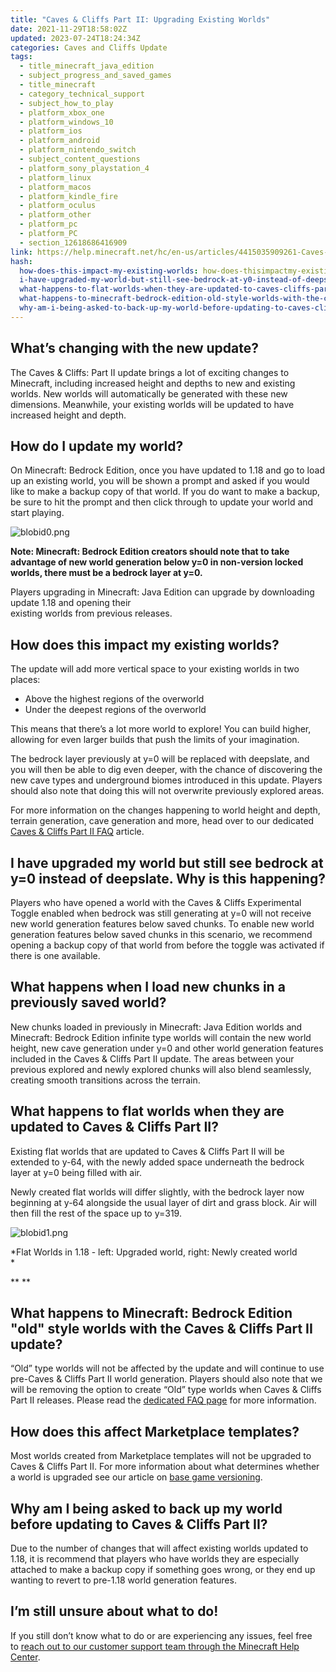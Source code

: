```yaml
---
title: "Caves & Cliffs Part II: Upgrading Existing Worlds"
date: 2021-11-29T18:58:02Z
updated: 2023-07-24T18:24:34Z
categories: Caves and Cliffs Update
tags:
  - title_minecraft_java_edition
  - subject_progress_and_saved_games
  - title_minecraft
  - category_technical_support
  - subject_how_to_play
  - platform_xbox_one
  - platform_windows_10
  - platform_ios
  - platform_android
  - platform_nintendo_switch
  - subject_content_questions
  - platform_sony_playstation_4
  - platform_linux
  - platform_macos
  - platform_kindle_fire
  - platform_oculus
  - platform_other
  - platform_pc
  - platform_PC
  - section_12618686416909
link: https://help.minecraft.net/hc/en-us/articles/4415035909261-Caves-Cliffs-Part-II-Upgrading-Existing-Worlds
hash:
  how-does-this-impact-my-existing-worlds: how-does-thisimpactmy-existingworlds
  i-have-upgraded-my-world-but-still-see-bedrock-at-y0-instead-of-deepslate.-why-is-this-happening: i-have-upgraded-my-world-but-still-see-bedrock-at-y0-instead-of-deepslate-why-is-this-happening
  what-happens-to-flat-worlds-when-they-are-updated-to-caves-cliffs-part-ii: what-happens-to-flat-worlds-when-they-are-updated-tocaves--cliffs-part-ii
  what-happens-to-minecraft-bedrock-edition-old-style-worlds-with-the-caves-cliffs-part-ii-update: what-happens-to-minecraft-bedrock-edition-old-style-worlds-with-the-caves--cliffs-part-ii-update
  why-am-i-being-asked-to-back-up-my-world-before-updating-to-caves-cliffs-part-ii: why-am-i-being-asked-to-back-up-my-world-before-updating-to-caves--cliffspart-ii
---
```


## What’s changing with the new update?

The Caves & Cliffs: Part II update brings a lot of exciting changes to Minecraft, including increased height and depths to new and existing worlds. New worlds will automatically be generated with these new dimensions. Meanwhile, your existing worlds will be updated to have increased height and depth.

## How do I update my world? 

On Minecraft: Bedrock Edition, once you have updated to 1.18 and go to load up an existing world, you will be shown a prompt and asked if you would like to make a backup copy of that world. If you do want to make a backup, be sure to hit the prompt and then click through to update your world and start playing.   
  

![blobid0.png](https://minecrafthelp.zendesk.com/hc/article_attachments/4415054348301)  
  

**Note: Minecraft: Bedrock Edition creators should note that to take advantage of new world generation below y=0 in non-version locked worlds, there must be a bedrock layer at y=0.**

Players upgrading in Minecraft: Java Edition can upgrade by downloading update 1.18 and opening their  
existing worlds from previous releases.

## How does this impact my existing worlds? 

The update will add more vertical space to your existing worlds in two places: 

- Above the highest regions of the overworld
- Under the deepest regions of the overworld

This means that there’s a lot more world to explore! You can build higher, allowing for even larger builds that push the limits of your imagination. 

The bedrock layer previously at y=0 will be replaced with deepslate, and you will then be able to dig even deeper, with the chance of discovering the new cave types and underground biomes introduced in this update. Players should also note that doing this will not overwrite previously explored areas.

For more information on the changes happening to world height and depth, terrain generation, cave generation and more, head over to our dedicated [Caves & Cliffs Part II FAQ](https://aka.ms/CCFeaturesFAQ) article.

## I have upgraded my world but still see bedrock at y=0 instead of deepslate. Why is this happening?

Players who have opened a world with the Caves & Cliffs Experimental Toggle enabled when bedrock was still generating at y=0 will not receive new world generation features below saved chunks. To enable new world generation features below saved chunks in this scenario, we recommend opening a backup copy of that world from before the toggle was activated if there is one available.

## What happens when I load new chunks in a previously saved world?

New chunks loaded in previously in Minecraft: Java Edition worlds and Minecraft: Bedrock Edition infinite type worlds will contain the new world height, new cave generation under y=0 and other world generation features included in the Caves & Cliffs Part II update. The areas between your previous explored and newly explored chunks will also blend seamlessly, creating smooth transitions across the terrain.

## What happens to flat worlds when they are updated to Caves & Cliffs Part II?

Existing flat worlds that are updated to Caves & Cliffs Part II will be extended to y-64, with the newly added space underneath the bedrock layer at y=0 being filled with air.

Newly created flat worlds will differ slightly, with the bedrock layer now beginning at y-64 alongside the usual layer of dirt and grass block. Air will then fill the rest of the space up to y=319.    
  

![blobid1.png](https://minecrafthelp.zendesk.com/hc/article_attachments/4415054389389)

*Flat Worlds in 1.18 - left: Upgraded world, right: Newly created world  
*

** **

## What happens to Minecraft: Bedrock Edition "old" style worlds with the Caves & Cliffs Part II update?

“Old” type worlds will not be affected by the update and will continue to use pre-Caves & Cliffs Part II world generation. Players should also note that we will be removing the option to create “Old” type worlds when Caves & Cliffs Part II releases. Please read the [dedicated FAQ page](../../feedback/Beta-and-Preview-Information-and-Changelogs/Old-Worlds-Types-in-Minecraft-Bedrock-Edition-FAQ.md) for more information.

## How does this affect Marketplace templates? 

Most worlds created from Marketplace templates will not be upgraded to Caves & Cliffs Part II. For more information about what determines whether a world is upgraded see our article on [base game versioning](https://docs.microsoft.com/en-us/minecraft/creator/documents/basegameversioning).  

## Why am I being asked to back up my world before updating to Caves & Cliffs Part II?

Due to the number of changes that will affect existing worlds updated to 1.18, it is recommend that players who have worlds they are especially attached to make a backup copy if something goes wrong, or they end up wanting to revert to pre-1.18 world generation features.

## I’m still unsure about what to do! 

If you still don’t know what to do or are experiencing any issues, feel free to [reach out to our customer support team through the Minecraft Help Center](https://help.minecraft.net/hc/en-us/requests/new).
